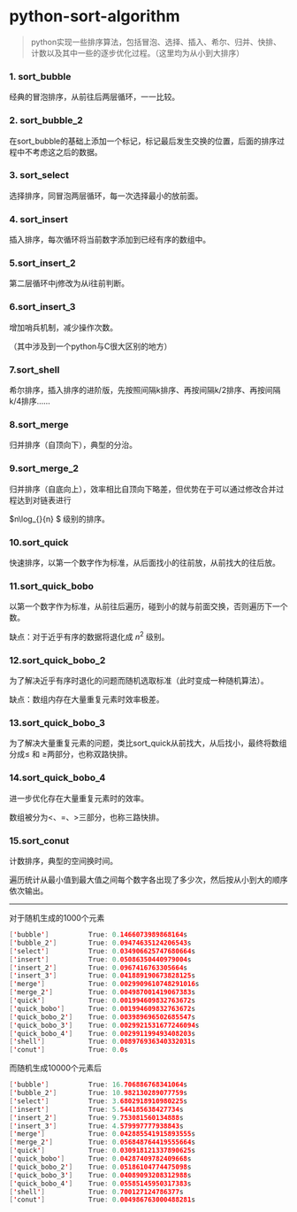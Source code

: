# python-sort-algorithm

>python实现一些排序算法，包括冒泡、选择、插入、希尔、归并、快排、计数以及其中一些的逐步优化过程。（这里均为从小到大排序）

	
### 1. sort_bubble

经典的冒泡排序，从前往后两层循环，一一比较。

		
### 2. sort_bubble_2

在sort_bubble的基础上添加一个标记，标记最后发生交换的位置，后面的排序过程中不考虑这之后的数据。

	

### 3. sort_select

选择排序，同冒泡两层循环，每一次选择最小的放前面。



### 4. sort_insert

插入排序，每次循环将当前数字添加到已经有序的数组中。



### 5.sort_insert_2

第二层循环中j修改为从i往前判断。



### 6.sort_insert_3

增加哨兵机制，减少操作次数。

（其中涉及到一个python与C很大区别的地方）



### 7.sort_shell

希尔排序，插入排序的进阶版，先按照间隔k排序、再按间隔k/2排序、再按间隔k/4排序……



### 8.sort_merge

归并排序（自顶向下），典型的分治。



### 9.sort_merge_2

归并排序（自底向上），效率相比自顶向下略差，但优势在于可以通过修改合并过程达到对链表进行

$n\log_{}{n} $ 级别的排序。



### 10.sort_quick

快速排序，以第一个数字作为标准，从后面找小的往前放，从前找大的往后放。



### 11.sort_quick_bobo

以第一个数字作为标准，从前往后遍历，碰到小的就与前面交换，否则遍历下一个数。

缺点：对于近乎有序的数据将退化成 $n ^{2}$ 级别。



### 12.sort_quick_bobo_2

为了解决近乎有序时退化的问题而随机选取标准（此时变成一种随机算法）。

缺点：数组内存在大量重复元素时效率极差。



### 13.sort_quick_bobo_3

为了解决大量重复元素的问题，类比sort_quick从前找大，从后找小，最终将数组分成$\le$ 和  $\ge$两部分，也称双路快排。



### 14.sort_quick_bobo_4

进一步优化存在大量重复元素时的效率。

数组被分为<、=、>三部分，也称三路快排。



### 15.sort_conut

计数排序，典型的空间换时间。

遍历统计从最小值到最大值之间每个数字各出现了多少次，然后按从小到大的顺序依次输出。


---
对于随机生成的1000个元素

```java
['bubble']        	True: 0.1466073989868164s
['bubble_2']      	True: 0.09474635124206543s
['select']        	True: 0.034906625747680664s
['insert']        	True: 0.05086350440979004s
['insert_2']      	True: 0.0967416763305664s
['insert_3']      	True: 0.041889190673828125s
['merge']         	True: 0.0029909610748291016s
['merge_2']       	True: 0.004987001419067383s
['quick']         	True: 0.001994609832763672s
['quick_bobo']    	True: 0.001994609832763672s
['quick_bobo_2']  	True: 0.003989696502685547s
['quick_bobo_3']  	True: 0.0029921531677246094s
['quick_bobo_4']  	True: 0.002991199493408203s
['shell']         	True: 0.008976936340332031s
['conut']         	True: 0.0s
```



而随机生成10000个元素后

```java
['bubble']        	True: 16.706886768341064s
['bubble_2']      	True: 10.982130289077759s
['select']        	True: 3.6802918910980225s
['insert']        	True: 5.544185638427734s
['insert_2']      	True: 9.753081560134888s
['insert_3']      	True: 4.579997777938843s
['merge']         	True: 0.042885541915893555s
['merge_2']       	True: 0.056848764419555664s
['quick']         	True: 0.030918121337890625s
['quick_bobo']    	True: 0.04287409782409668s
['quick_bobo_2']  	True: 0.05186104774475098s
['quick_bobo_3']  	True: 0.04089093208312988s
['quick_bobo_4']  	True: 0.05585145950317383s
['shell']         	True: 0.700127124786377s
['conut']         	True: 0.004986763000488281s
```
